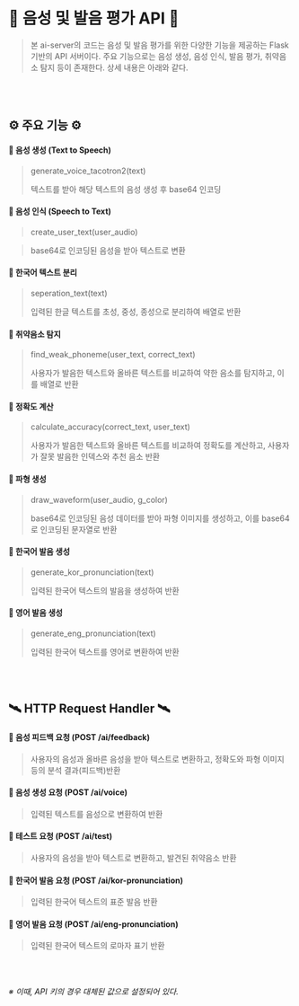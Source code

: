 # 🌰 음성 및 발음 평가 API 🌰
> 본 ai-server의 코드는 음성 및 발음 평가를 위한 다양한 기능을 제공하는 Flask 기반의 API 서버이다. 주요 기능으로는 음성 생성, 음성 인식, 발음 평가, 취약음소 탐지 등이 존재한다. 상세 내용은 아래와 같다.

<br/><br/>

## ⚙️ 주요 기능 ⚙️

#### 🔸 음성 생성 (Text to Speech)
> generate_voice_tacotron2(text)
> 
> 텍스트를 받아 해당 텍스트의 음성 생성 후 base64 인코딩
  
  
#### 🔸 음성 인식 (Speech to Text)
> create_user_text(user_audio)

> base64로 인코딩된 음성을 받아 텍스트로 변환
  
  
#### 🔸 한국어 텍스트 분리
> seperation_text(text)
>
> 입력된 한글 텍스트를 초성, 중성, 종성으로 분리하여 배열로 반환
  
  
#### 🔸 취약음소 탐지
> find_weak_phoneme(user_text, correct_text)
>
> 사용자가 발음한 텍스트와 올바른 텍스트를 비교하여 약한 음소를 탐지하고, 이를 배열로 반환
  
  
#### 🔸 정확도 계산
> calculate_accuracy(correct_text, user_text)
>
> 사용자가 발음한 텍스트와 올바른 텍스트를 비교하여 정확도를 계산하고, 사용자가 잘못 발음한 인덱스와 추천 음소 반환
  
  
#### 🔸 파형 생성
> draw_waveform(user_audio, g_color)
> 
> base64로 인코딩된 음성 데이터를 받아 파형 이미지를 생성하고, 이를 base64로 인코딩된 문자열로 반환
  
  
#### 🔸 한국어 발음 생성
> generate_kor_pronunciation(text)
> 
> 입력된 한국어 텍스트의 발음을 생성하여 반환
  
  
#### 🔸 영어 발음 생성
> generate_eng_pronunciation(text)
> 
> 입력된 한국어 텍스트를 영어로 변환하여 반환

<br/><br/>
  
## 🛰️ HTTP Request Handler 🛰️
#### 🔸 음성 피드백 요청 (POST /ai/feedback)
> 사용자의 음성과 올바른 음성을 받아 텍스트로 변환하고, 정확도와 파형 이미지 등의 분석 결과(피드백)반환
  
  
#### 🔸 음성 생성 요청 (POST /ai/voice)
> 입력된 텍스트를 음성으로 변환하여 반환
    
  
#### 🔸 테스트 요청 (POST /ai/test)
> 사용자의 음성을 받아 텍스트로 변환하고, 발견된 취약음소 반환
  
  
#### 🔸 한국어 발음 요청 (POST /ai/kor-pronunciation)
> 입력된 한국어 텍스트의 표준 발음 반환
  
  
#### 🔸 영어 발음 요청 (POST /ai/eng-pronunciation)
> 입력된 한국어 텍스트의 로마자 표기 반환

<br/><br/>


_※ 이때, API 키의 경우 대체된 값으로 설정되어 있다._
